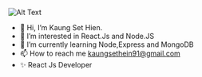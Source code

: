 
![Alt Text](./images/https://github.com/kaung-set107/images/blob/main/209438619-25091cdf-a126-4e95-a24c-5efdf8057606.gif)
- 👋 Hi, I’m Kaung Set Hien.
- 👀 I’m interested in React.Js and Node.JS
- 🌱 I’m currently learning Node,Express and MongoDB
- 📫 How to reach me kaungsethein91@gmail.com
- ✨ React Js Developer 

<!---
kaung-set107/kaung-set107 is a ✨ special ✨ repository because its `README.md` (this file) appears on your GitHub profile.
You can click the Preview link to take a look at your changes.
--->
